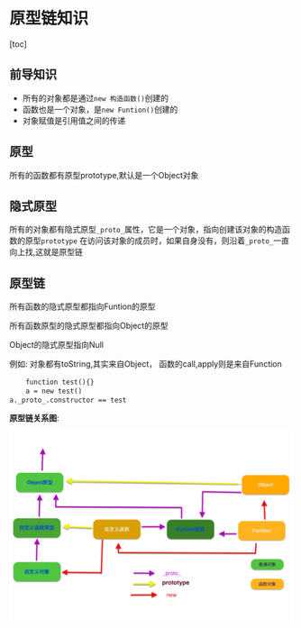 # 原型链知识

[toc]

## 前导知识

- 所有的对象都是通过```new 构造函数()```创建的
- 函数也是一个对象，是```new Funtion()```创建的
- 对象赋值是引用值之间的传递
  
## 原型

所有的函数都有原型prototype,默认是一个Object对象

## 隐式原型

所有的对象都有隐式原型```_proto_```属性，它是一个对象，指向创建该对象的构造函数的原型``prototype``
在访问该对象的成员时，如果自身没有，则沿着``_proto_``一直向上找,这就是原型链

## 原型链

所有函数的隐式原型都指向Funtion的原型

所有函数原型的隐式原型都指向Object的原型

Object的隐式原型指向Null

例如:
对象都有toString,其实来自Object，
函数的call,apply则是来自Function

        function test(){}
        a = new test()
    a._proto_.constructor == test   

**原型链关系图**:

<img src="../images/原型链图.png"/>
